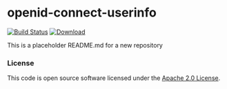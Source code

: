 
# openid-connect-userinfo

[![Build Status](https://travis-ci.org/hmrc/openid-connect-userinfo.svg?branch=master)](https://travis-ci.org/hmrc/openid-connect-userinfo) [ ![Download](https://api.bintray.com/packages/hmrc/releases/openid-connect-userinfo/images/download.svg) ](https://bintray.com/hmrc/releases/openid-connect-userinfo/_latestVersion)

This is a placeholder README.md for a new repository

### License

This code is open source software licensed under the [Apache 2.0 License]("http://www.apache.org/licenses/LICENSE-2.0.html").
    